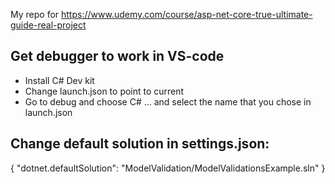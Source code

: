 My repo for https://www.udemy.com/course/asp-net-core-true-ultimate-guide-real-project


## Get debugger to work in VS-code
- Install C# Dev kit
- Change launch.json to point to current
- Go to debug and choose C# ... and select the name that you chose in launch.json

## Change default solution in settings.json:
{
    "dotnet.defaultSolution": "ModelValidation/ModelValidationsExample.sln"
}